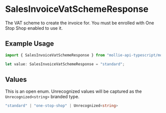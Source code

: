 # SalesInvoiceVatSchemeResponse

The VAT scheme to create the invoice for. You must be enrolled with One Stop Shop enabled to use it.

## Example Usage

```typescript
import { SalesInvoiceVatSchemeResponse } from "mollie-api-typescript/models";

let value: SalesInvoiceVatSchemeResponse = "standard";
```

## Values

This is an open enum. Unrecognized values will be captured as the `Unrecognized<string>` branded type.

```typescript
"standard" | "one-stop-shop" | Unrecognized<string>
```